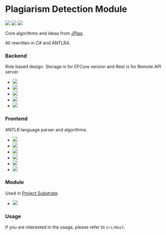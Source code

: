 # Plagiarism Detection Module

![](https://dev.azure.com/tlylz/namomo/_apis/build/status/Plagiarism%20Detect%20System?branchName=master) ![](https://img.shields.io/github/license/namofun/plagiarism) ![](https://img.shields.io/github/languages/code-size/namofun/plagiarism)

Core algorithms and ideas from [JPlag](https://github.com/jplag/jplag).

All rewritten in C# and ANTLR4.

### Backend

Role based design. Storage is for EFCore version and Rest is for Remote API server.

- [![](https://img.shields.io/endpoint?url=https%3A%2F%2Fnuget.xylab.fun%2Fv3%2Fpackage%2FPlag.Backend.Abstraction%2Fshields-io.json)](https://nuget.xylab.fun/packages/Plag.Backend.Abstraction)
- [![](https://img.shields.io/endpoint?url=https%3A%2F%2Fnuget.xylab.fun%2Fv3%2Fpackage%2FPlag.Backend.Generation%2Fshields-io.json)](https://nuget.xylab.fun/packages/Plag.Backend.Generation)
- [![](https://img.shields.io/endpoint?url=https%3A%2F%2Fnuget.xylab.fun%2Fv3%2Fpackage%2FPlag.Backend.Roles.Rest%2Fshields-io.json)](https://nuget.xylab.fun/packages/Plag.Backend.Roles.Rest)
- [![](https://img.shields.io/endpoint?url=https%3A%2F%2Fnuget.xylab.fun%2Fv3%2Fpackage%2FPlag.Backend.Roles.Storage%2Fshields-io.json)](https://nuget.xylab.fun/packages/Plag.Backend.Roles.Storage)
- [![](https://img.shields.io/endpoint?url=https%3A%2F%2Fnuget.xylab.fun%2Fv3%2Fpackage%2FPlag.Backend.Roles.Cosmos%2Fshields-io.json)](https://nuget.xylab.fun/packages/Plag.Backend.Roles.Cosmos)

### Frontend

ANTLR language parser and algorithms.

- [![](https://img.shields.io/endpoint?url=https%3A%2F%2Fnuget.xylab.fun%2Fv3%2Fpackage%2FPlag.Frontend.Algorithm%2Fshields-io.json)](https://nuget.xylab.fun/packages/Plag.Frontend.Algorithm)
- [![](https://img.shields.io/endpoint?url=https%3A%2F%2Fnuget.xylab.fun%2Fv3%2Fpackage%2FPlag.Frontend.Common%2Fshields-io.json)](https://nuget.xylab.fun/packages/Plag.Frontend.Common)
- [![](https://img.shields.io/endpoint?url=https%3A%2F%2Fnuget.xylab.fun%2Fv3%2Fpackage%2FPlag.Frontend.Cpp%2Fshields-io.json)](https://nuget.xylab.fun/packages/Plag.Frontend.Cpp)
- [![](https://img.shields.io/endpoint?url=https%3A%2F%2Fnuget.xylab.fun%2Fv3%2Fpackage%2FPlag.Frontend.Csharp%2Fshields-io.json)](https://nuget.xylab.fun/packages/Plag.Frontend.Csharp)
- [![](https://img.shields.io/endpoint?url=https%3A%2F%2Fnuget.xylab.fun%2Fv3%2Fpackage%2FPlag.Frontend.Java%2Fshields-io.json)](https://nuget.xylab.fun/packages/Plag.Frontend.Java)
- [![](https://img.shields.io/endpoint?url=https%3A%2F%2Fnuget.xylab.fun%2Fv3%2Fpackage%2FPlag.Frontend.Python%2Fshields-io.json)](https://nuget.xylab.fun/packages/Plag.Frontend.Python)

### Module

Used in [Project Substrate](https://github.com/namofun/uikit).

- [![](https://img.shields.io/endpoint?url=https%3A%2F%2Fnuget.xylab.fun%2Fv3%2Fpackage%2FSatelliteSite.PlagModule%2Fshields-io.json)](https://nuget.xylab.fun/packages/SatelliteSite.PlagModule)

### Usage

If you are interested in the usage, please refer to `src/Host`.
